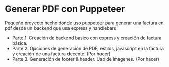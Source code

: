 # Generar PDF con Puppeteer

Pequeño proyecto hecho donde uso puppeteer para generar una factura en pdf desde un backend que usa express y handlebars

* [Parte 1](https://github.com/antonrodin/puppeteer-pdf/tree/42dc23ade259753de9ef231c684674b66d9deb01). Creación de backend basico con express y creación de factura básica.
* Parte 2. Opciones de generación de PDF, estilos, javascript en la factura y creación de una factura decente. (Por hacer)
* Parte 3. Generación de footer & header. Uso de imagenes. (Por hacer)